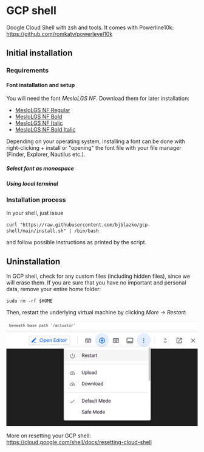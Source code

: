# GCP shell

Google Cloud Shell with zsh and tools. It comes with Powerline10k: https://github.com/romkatv/powerlevel10k

## Initial installation

### Requirements

#### Font installation and setup

You will need the font _MesloLGS NF_. Download them for later installation:

* [MesloLGS NF Regular](https://github.com/romkatv/powerlevel10k-media/raw/master/MesloLGS%20NF%20Regular.ttf)
* [MesloLGS NF Bold](https://github.com/romkatv/powerlevel10k-media/raw/master/MesloLGS%20NF%20Bold.ttf)
* [MesloLGS NF Italic](https://github.com/romkatv/powerlevel10k-media/raw/master/MesloLGS%20NF%20Italic.ttf)
* [MesloLGS NF Bold Italic](https://github.com/romkatv/powerlevel10k-media/raw/master/MesloLGS%20NF%20Bold%20Italic.ttf)

Depending on your operating system, installing a font can be done with right-clicking + install
or "opening" the font file with your file manager (Finder, Explorer, Nautilus etc.).

##### Select font as monospace
##### Using local terminal

### Installation process

In your shell, just issue

```shell
curl "https://raw.githubusercontent.com/bjblazko/gcp-shell/main/install.sh" | /bin/bash
```

and follow possible instructions as printed by the script.


## Uninstallation

In GCP shell, check for any custom files (including hidden files), since we will
erase them. If you are sure that you have no important and personal data, remove
your entire home folder:

```shell
sudo rm -rf $HOME
```

Then, restart the underlying virtual machine by clicking _More &rarr; Restart_:

![Restart shell](./doc/restart-shell.png "Restart shell")

More on resetting your GCP shell: https://cloud.google.com/shell/docs/resetting-cloud-shell
